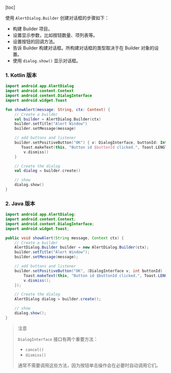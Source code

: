 [toc]

使用 `AlertDialog.Builder` 创建对话框的步骤如下：

+ 构建 Builder 项目。
+ 设置显示参数，比如按钮数量、项列表等。
+ 设置按钮的回调方法。
+ 告诉 Builder 构建对话框。所构建对话框的类型取决于在 Builder 对象的设置。
+ 使用 `dialog.show()` 显示对话框。

### 1. Kotlin 版本

```kotlin
import android.app.AlertDialog
import android.content.Context
import android.content.DialogInterface
import android.widget.Toast

fun showAlert(message: String, ctx: Context) {
    // Create a builder
    val builder = AlertDialog.Builder(ctx)
    builder.setTitle("Alert Window")
    builder.setMessage(message)

    // add buttons and listener
    builder.setPositiveButton("OK") { v: DialogInterface, buttonId: Int ->
       Toast.makeText(this, "Button id $buttonId clicked.", Toast.LENGTH_SHORT).show()
        v.dismiss()
    }

    // Create the dialog
    val dialog = builder.create()

    // show
    dialog.show()
}
```

### 2. Java 版本

```java
import android.app.AlertDialog;
import android.content.Context;
import android.content.DialogInterface;
import android.widget.Toast;

public void showAlert(String message, Context ctx) {
    // Create a builder
    AlertDialog.Builder builder = new AlertDialog.Builder(ctx);
    builder.setTitle("Alert Window");
    builder.setMessage(message);

    // add buttons and listener
    builder.setPositiveButton("OK", (DialogInterface v, int buttonId) -> {
        Toast.makeText(this, "Button id $buttonId clicked.", Toast.LENGTH_SHORT).show();
        v.dismiss();
    });

    // Create the dialog
    AlertDialog dialog = builder.create();

    // show
    dialog.show();
}
```

> 注意
>
> `DialogInterface` 接口有两个重要方法：
>
> + `cancel()`
> + `dismiss()`
>
> 通常不需要调用这些方法，因为按钮单击操作会在必要时自动调用它们。
